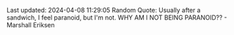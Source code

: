 Last updated: 2024-04-08 11:29:05
Random Quote: Usually after a sandwich, I feel paranoid, but I'm not. WHY AM I NOT BEING PARANOID?? - Marshall Eriksen